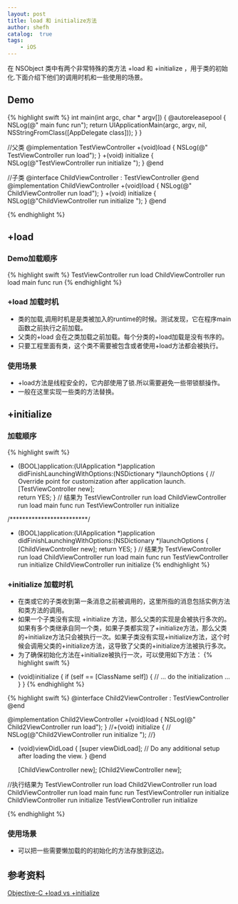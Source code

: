 ```yaml
---
layout: post
title: load 和 initialize方法
author: shefh
catalog:  true
tags:
    - iOS
---
```


在 NSObject 类中有两个非常特殊的类方法 +load 和 +initialize ，用于类的初始化.下面介绍下他们的调用时机和一些使用的场景。

## Demo
{% highlight swift %}
int main(int argc, char * argv[]) {
    @autoreleasepool {
        NSLog(@" main func run");
        return UIApplicationMain(argc, argv, nil, NSStringFromClass([AppDelegate class]));
    }
}

//父类
@implementation TestViewController
+(void)load {
    NSLog(@" TestViewController run load");
}
+(void) initialize {
    NSLog(@"TestViewController run initialize ");
}
@end

//子类
@interface ChildViewController : TestViewController
@end
@implementation ChildViewController
+(void)load {
    NSLog(@" ChildViewController run load");
}
+(void) initialize {
    NSLog(@"ChildViewController run initialize ");
}
@end

{% endhighlight %}
## +load
### Demo加载顺序
{% highlight swift %}
  TestViewController run load
  ChildViewController run load
  main func run
{% endhighlight %}
### +load 加载时机
 * 类的加载,调用时机是是类被加入的runtime的时候。测试发现，它在程序main函数之前执行之前加载。
 * 父类的+load 会在之类加载之前加载。每个分类的+load加载是没有书序的。
 * 只要工程里面有类，这个类不需要被包含或者使用+load方法都会被执行。
### 使用场景
 * +load方法是线程安全的，它内部使用了锁.所以需要避免一些带锁额操作。
 * 一般在这里实现一些类的方法替换。

## +initialize
### 加载顺序
{% highlight swift %}
- (BOOL)application:(UIApplication *)application didFinishLaunchingWithOptions:(NSDictionary *)launchOptions {
    // Override point for customization after application launch.
     [TestViewController new];    
    return YES;
}
// 结果为
  TestViewController run load
  ChildViewController run load
  main func run
  TestViewController run initialize 

/*************************/
- (BOOL)application:(UIApplication *)application didFinishLaunchingWithOptions:(NSDictionary *)launchOptions {         
    [ChildViewController new];
    return YES;
}
// 结果为
  TestViewController run load
  ChildViewController run load
  main func run
  TestViewController run initialize
  ChildViewController run initialize 
{% endhighlight %}


### +initialize 加载时机
 * 在类或它的子类收到第一条消息之前被调用的，这里所指的消息包括实例方法和类方法的调用。
 * 如果一个子类没有实现 +initialize 方法，那么父类的实现是会被执行多次的。如果有多个类继承自同一个类，如果子类都实现了+initialize方法，那么父类的+initialize方法只会被执行一次。如果子类没有实现+initialize方法，这个时候会调用父类的+initialize方法，这导致了父类的+initialize方法被执行多次。
 * 为了确保初始化方法在+initialize被执行一次，可以使用如下方法：
{% highlight swift %}
 + (void)initialize {
  if (self == [ClassName self]) {
    // ... do the initialization ...
  }
}
{% endhighlight %}

{% highlight swift %}
@interface Child2ViewController : TestViewController
@end

@implementation Child2ViewController
+(void)load {
    NSLog(@" Child2ViewController run load");
}
//+(void) initialize {
//    NSLog(@"Child2ViewController run initialize ");
//}
- (void)viewDidLoad {
    [super viewDidLoad];
    // Do any additional setup after loading the view.
}
@end

  [ChildViewController new];
  [Child2ViewController new];

//执行结果为
  TestViewController run load
  Child2ViewController run load
  ChildViewController run load
  main func run
  TestViewController run initialize 
  ChildViewController run initialize 
  TestViewController run initialize 

{% endhighlight %}
### 使用场景
 * 可以把一些需要懒加载的的初始化的方法存放到这边。

## 参考资料
[Objective-C +load vs +initialize](http://blog.leichunfeng.com/blog/2015/05/02/objective-c-plus-load-vs-plus-initialize/)


